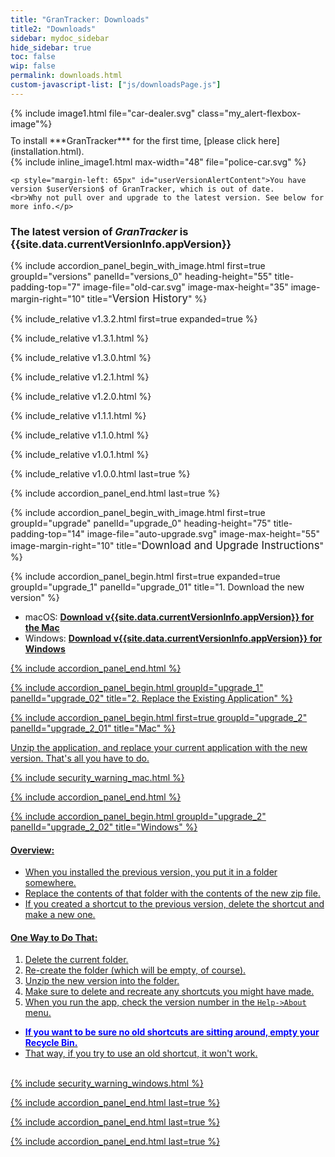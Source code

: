 ```yaml
---
title: "GranTracker: Downloads"
title2: "Downloads"
sidebar: mydoc_sidebar
hide_sidebar: true
toc: false
wip: false
permalink: downloads.html
custom-javascript-list: ["js/downloadsPage.js"]
---
```


<div id="firstTimeUserAlert" class="alert alert-info my_alert-flexbox my_group-clear-after">
{% include image1.html file="car-dealer.svg" class="my_alert-flexbox-image"%}
<div class="my_alert-flexbox-text-120" style="padding-top: 10px" markdown="1">To install ***GranTracker*** for the first time, [please click here](installation.html).
</div>
</div>

<div id="userVersionAlert" class="alert alert-warning my_alert-warning my_group-clear-after my_hidden" role="alert">
	{% include inline_image1.html max-width="48"  file="police-car.svg" %}

	<p style="margin-left: 65px" id="userVersionAlertContent">You have version $userVersion$ of GranTracker, which is out of date.
	<br>Why not pull over and upgrade to the latest version. See below for more info.</p>
</div>

### The latest version of ***GranTracker*** is {{site.data.currentVersionInfo.appVersion}}

{% include accordion_panel_begin_with_image.html first=true groupId="versions" panelId="versions_0"
	heading-height="55" title-padding-top="7"
	image-file="old-car.svg" image-max-height="35" image-margin-right="10" title="<span style='font-size: 1.2em'>Version History</span>" %}

{% include_relative v1.3.2.html first=true expanded=true %}

{% include_relative v1.3.1.html %}

{% include_relative v1.3.0.html %}

{% include_relative v1.2.1.html %}

{% include_relative v1.2.0.html %}

{% include_relative v1.1.1.html %}

{% include_relative v1.1.0.html %}

{% include_relative v1.0.1.html %}

{% include_relative v1.0.0.html last=true %}

{% include accordion_panel_end.html last=true %}


{% include accordion_panel_begin_with_image.html first=true groupId="upgrade" panelId="upgrade_0"
	heading-height="75" title-padding-top="14"
	image-file="auto-upgrade.svg" image-max-height="55" image-margin-right="10" title="<span style='font-size: 1.2em'>Download and Upgrade Instructions</span>" %}

{% include accordion_panel_begin.html first=true expanded=true groupId="upgrade_1" panelId="upgrade_01" title="1. Download the new version" %}

* macOS: <a href="https://github.com/GranTracker/GranTracker.Data/raw/main/GranTracker.macOS.v{{site.data.currentVersionInfo.appVersion}}.zip"><b>Download v{{site.data.currentVersionInfo.appVersion}} for the Mac</b></a>
* Windows: <a href="https://github.com/GranTracker/GranTracker.Data/raw/main/GranTracker.windows.v{{site.data.currentVersionInfo.appVersion}}.zip"><b>Download v{{site.data.currentVersionInfo.appVersion}} for Windows</b>

{% include accordion_panel_end.html %}

{% include accordion_panel_begin.html groupId="upgrade_1" panelId="upgrade_02" title="2. Replace the Existing Application" %}

{% include accordion_panel_begin.html first=true groupId="upgrade_2" panelId="upgrade_2_01" title="Mac" %}

Unzip the application, and replace your current application with the new version. That's all you have to do.

{% include security_warning_mac.html %}

{% include accordion_panel_end.html %}

{% include accordion_panel_begin.html groupId="upgrade_2" panelId="upgrade_2_02" title="Windows" %}

#### Overview:

* When you installed the previous version, you put it in a folder somewhere.
* Replace the contents of that folder with the contents of the new zip file.
* If you created a shortcut to the previous version, delete the shortcut and make a new one.

#### One Way to Do That:

1. Delete the current folder.
2. Re-create the folder (which will be empty, of course).
3. Unzip the new version into the folder.
4. Make sure to delete and recreate any shortcuts you might have made.
5. When you run the app, check the version number in the `Help->About` menu.
  * <span style="color:blue"><strong>If you want to be sure no old shortcuts are sitting around, empty your Recycle Bin.</strong></span>
  * That way, if you try to use an old shortcut, it won't work.

<br/>
{% include security_warning_windows.html %}

{% include accordion_panel_end.html last=true %}

{% include accordion_panel_end.html last=true %}

{% include accordion_panel_end.html last=true %}
